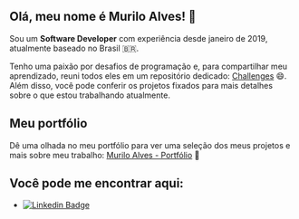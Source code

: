 ## Olá, meu nome é Murilo Alves! 👋

Sou um **Software Developer** com experiência desde janeiro de 2019, atualmente baseado no Brasil 🇧🇷.


Tenho uma paixão por desafios de programação e, para compartilhar meu aprendizado, reuni todos eles em um repositório dedicado:  [Challenges](https://github.com/muriloalvesdev/challenges) 😄. Além disso, você pode conferir os projetos fixados para mais detalhes sobre o que estou trabalhando atualmente.

## Meu portfólio
Dê uma olhada no meu portfólio para ver uma seleção dos meus projetos e mais sobre meu trabalho: [Murilo Alves - Portfólio](https://murilo-alves-portfolio.netlify.app/) 🌟

## Você pode me encontrar aqui:

- [![Linkedin Badge](https://img.shields.io/badge/-Linkedin-blue?style=flat-square&logo=Linkedin&logoColor=white&link=https://www.linkedin.com/in/murilo-alves-batista-66039a150/)](https://www.linkedin.com/in/muriloalvesdev/)
